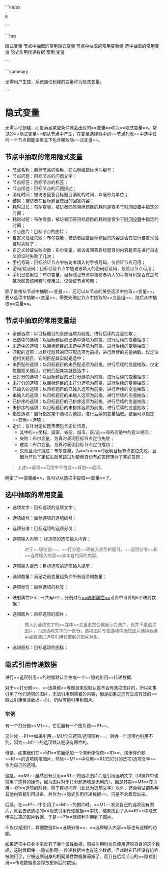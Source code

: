 \```index

8

\```

\```tag

隐式变量 节点中抽取的常用隐式变量 节点中抽取的常用变量组 选中抽取的常用变量 隐式引用传递数据 案例 变量

\```

\```summary

无需用户生成，系统自动创建的变量称为隐式变量。

\```

# 隐式变量

无需手动创建，而是满足某些条件就会出现的==变量==称为==隐式变量==。常见的==隐式变量==都从节点中产生，在[变量选择器](./12useVariable.md#变量选择器)中的==节点列表==中选中任何一个节点都能查看其下包含哪些隐==式变量==。

## 节点中抽取的常用隐式变量

+ 节点名称：目标节点的名称，在右侧编辑栏也叫编号；
+ 节点问题：目标节点的问题文字；
+ 节点标签：目标节点的标签；
+ 节点描述：目标节点的问题描述；
+ 消耗时间：被访者回答目标题目消耗的时间，以毫秒为单位；
+ 结果：被访者在目标题目做出的回答内容；
+ 耗时过长：布尔变量，被访者回答目标题目的耗时是否多于[时间设置](../17advancedFunction/05timeSetting.md)中指定的时间；
+ 耗时过短：布尔变量，被访者回答目标题目的耗时是否少于[时间设置](../17advancedFunction/05timeSetting.md)中指定的时间；
+ 节点图片：目标节点的图片；
+ 自定义验证失败：布尔变量，被访者回答目标题目的内容是否在进行自定义验证时失败了；
+ 自定义验证失败次数：布尔变量，被访者回答目标题目的内容是否在进行自定义验证时失败了几次；
+ 手机号码：目标验证节点中被访者填入的手机号码，仅验证节点可用；
+ 密码/验证码：目标验证节点中被访者填入的密码验证码，仅验证节点可用；
+ 手机已使用过：布尔变量，目标验证节点中被访者填入的手机号码是否在之前某次回答该问卷时使用过，仅验证节点可用；

除了直接从节点中抽取==变量==，还可以从节点的某些选项中抽取==变量==，要从选项中抽取==变量==，需要先确定节点中抽取的==变量组==，随后从中抽取==变量==。

## 节点中抽取的常用变量组

+ 全部选项：以目标题目的全部选项为前提，进行后续的变量抽取；
+ 已选中的选项：以目标题目的已选中选项为前提，进行后续的变量抽取；
+ 未选中的选项：以目标题目的未选中选项为前提，进行后续的变量抽取；
+ 匹配的选项：以目标题目的已匹配选项为前提，进行后续的变量抽取。仅定位题相关题目，它的匹配其实就是选中；
+ 未匹配的选项：以目标题目的未匹配选项为前提，进行后续的变量抽取。仅定位题相关题目，它的匹配其实就是选中；
+ 已打分的选项：以目标题目的已打分选项为前提，进行后续的变量抽取；
+ 未打分的选项：以目标题目的未打分选项为前提，进行后续的变量抽取；
+ 已输入的选项：以目标题目的已输入选项为前提，进行后续的变量抽取；
+ 未输入的选项：以目标题目的未输入选项为前提，进行后续的变量抽取；
+ 已排序的选项：以目标题目的已排序选项为前提，进行后续的变量抽取；
+ 未排序的选项：以目标题目的未排序选项为前提，进行后续的变量抽取；
+ 指定选项：自行指定某个选项为前提，进行后续的变量抽取。这里可以指定==其他==选项；
+ 定位：仅针对定位题里面包含定位信息，
  + 其中的==坐标，国家，省份，城市，区/县==和系变量中的意义相同；
  + 失败：布尔变量，为真时表明目标节点定位失败；
  + 成功：布尔变量，为真时表明目标节点定位成功；
  + 失败且允许跳过：布尔变量，为==True==时表明目标节点定位失败，且因为开启了[定位失败可跳过](../10nodes/questionnaireNodes/14location.md)功能而自动有必答题转为了非必答题；

> 上述==选项==范围中不包含==其他==选项。

确定了==变量组==，就可以从选项中提取==变量==了。

## 选中抽取的常用变量

+ 选项文字：目标选项的选项文字；
+ 选项编号：目标选项的选项编号；
+ 选项分值：目标选项的选项分值；
+ 选项输入内容： 标选项的选项输入内容；
   
   > 对于==填空题==、==打分题==等输入类型的题目，==选项分值==和==选项输入内容==其实是相同的内容。
+ 选项输入提示：目标选项的选项输入提示；
+ 选项数量：满足之前变量组条件所有选项的数量；
+ 选项标签：目标选项的标签；
+ 映射属性1-6：一共有6个，分别对应[==映射属性==](../11nodeSettings/04optionAdvancedSetting/05propertyMap.md)设置中设置的6个映射数据；
+ 选项图片：目标选项的图片；
  
  > 插入到选项文字的==媒体==变量虽然会被展示为图片，但并不是选项图片，而是选项文字的一部分，选项图片专指选项中通过图片选择器选中或者通过选项引用获取到的图片对象。
+ 选项图标：目标选项的图标；

## 隐式引用传递数据

进行==选项引用==的时候默认会生成一个==隐式引用==传递数据.

对于==打分题==，==选择题==等题目来说默认是不会有选项图片的，所以如果引用了他们选项的图片，无法引用到需要的内容，但是如果之前有生成有效的==隐式引用传递数据==时，仍然可能引用到图片。

### 举例

有一个打分题==M1==，它后面有一个图片题==P1==。

这时候==P1==如果引用==M1/全部选项/选项图片==，则会一个选项也引用不到，因为==M1==的选项默认是没有图片的。

但是，如果我们在==M1==前面添加一个演示评价题==R1==，演示评价题==R1==的选项携带图片，然后==M1==中引用==R1/已打分的选项/选项文字==作为自己的选项。

这是，==M1==虽然没有引用==R1==的选项图片而是引用选项文字（UI操作中也禁用了这样的操作，因为图片对于打分题选项是无用的），但是其实==M1==在引用==R1==选项的时候，除了目标内容（此处为选项文字）以外，还会尝试把各种其他内容都引用过来，并作为==隐式引用传递数据==，只是不会表现出来。

后续，在==P1==中引用了==M1==的图片时，==M1==发现自己的选项没有图片，就会去该选项的==隐式引用传递数据==中找，结果找到了从==R1==中隐式传递过来的图片数据，于是==P1==就顺利引用到了图片。

不仅仅是图片，其他数据如==选项分值==，==选项输入内容==等也有这样的功能。

如果选项中自身本来就有了某个属性数据，则被引用时优先使用选项自身的这个数据，这时候即使==隐式引用==传递数据中也有这个数据，但此时它已经没有机会被使用了，它被选项自身的相同属性数据屏蔽掉了，而且在后续节点的==隐式引用==传递数据也会存放更新后的数据。